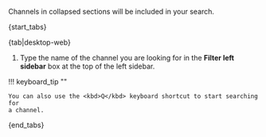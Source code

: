 Channels in collapsed sections will be included in your search.

{start_tabs}

{tab|desktop-web}

1. Type the name of the channel you are looking for in the **Filter left
   sidebar** box at the top of the left sidebar.

!!! keyboard_tip ""

    You can also use the <kbd>Q</kbd> keyboard shortcut to start searching for
    a channel.

{end_tabs}

